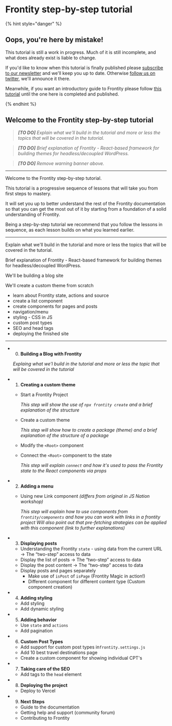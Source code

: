 # Frontity step-by-step tutorial

{% hint style="danger" %}

## Oops, you're here by mistake!

This tutorial is still a work in progress. Much of it is still incomplete, and what does already exist is liable to change.

If you'd like to know when this tutorial is finally published please [subscribe to our newsletter](https://frontity.org/#newsletter) and we'll keep you up to date. Otherwise [follow us on twitter](https://twitter.com/Frontity), we'll announce it there.

Meanwhile, if you want an introductory guide to Frontity please follow [this tutorial](https://github.com/frontity-demos/2020-06-jsnation-workshop) until the one here is completed and published.

{% endhint %}

## Welcome to the Frontity step-by-step tutorial

> *__[TO DO]__ Explain what we'll build in the tutorial and more or less the topics that will be covered in the tutorial.*

> *__[TO DO]__ Brief explanation of Frontity - React-based framework for building themes for headless/decoupled WordPress.*

> *__[TO DO]__ Remove warning banner above.*

---

Welcome to the Frontity step-by-step tutorial.

This tutorial is a progressive sequence of lessons that will take you from first steps to mastery.

It will set you up to better understand the rest of the Frontity documentation so that you can get the most out of it by starting from a foundation of a solid understanding of Frontity.

Being a step-by-step tutorial we recommend that you follow the lessons in sequence, as each lesson builds on what you learned earlier.

---


Explain what we'll build in the tutorial and more or less the topics that will be covered in the tutorial.

Brief explanation of Frontity - React-based framework for building themes for headless/decoupled WordPress.

We'll be building a blog site

We'll create a custom theme from scratch
 - learn about Frontity state, actions and source
 - create a list component
 - create components for pages and posts
 - navigation/menu
 - styling - CSS in JS
 - custom post types
 - SEO and head tags
 - deploying the finished site

----

- 0. **Building a Blog with Frontity**

    *Explaing what we'l build in the tutorial and more or less the topic that will be covered in the tutorial*

- 1. **Creating a custom theme**
    - Start a Frontity Project

        *This step will show the use of `npx frontity create` and a brief explanation of the structure*

    - Create a custom theme

        *This step will show how to create a package (theme) and a brief explanation of the structure of a package*

    - Modify the `<Root>` component
    - Connect the `<Root>` component to the state

        *This step will explain `connect` and how it's used to pass the Frontity state to the React components via props*

- 2. **Adding a menu**
    - Using new Link component *(differs from original in JS Nation workshop)*

        *This step will explain how to use components from ``frontity/components`` and how you can work with links in a frontity project
        Will also point out that pre-fetching strategies can be applied with this component (link to further explanations)*

- 3. **Displaying posts**
    - Understanding the Frontity `state` - using data from the current URL → The “two-step” access to data
    - Display the list of posts → The “two-step” access to data
    - Display the post content → The “two-step” access to data
    - Display posts and pages separately
        - Make use of `isPost` of  `isPage`  (Frontity Magic in action!)
        - Different component for different content type (Custom component creation)
- 4. **Adding styling**
    - Add styling
    - Add dynamic styling
- 5. **Adding behavior**
    - Use `state` and `actions`
    - Add pagination
- 6. **Custom Post Types**
    - Add support for custom post types in`frontity.settings.js`
    - Add 10 best travel destinations page
    - Create a custom component for showing individual CPT's
- 7. **Taking care of the SEO**
    - Add tags to the `head` element
- 8. **Deploying the project**
    - Deploy to Vercel
- 9. **Next Steps**
    - Guide to the documentation
    - Getting help and support (community forum)
    - Contributing to Frontity

